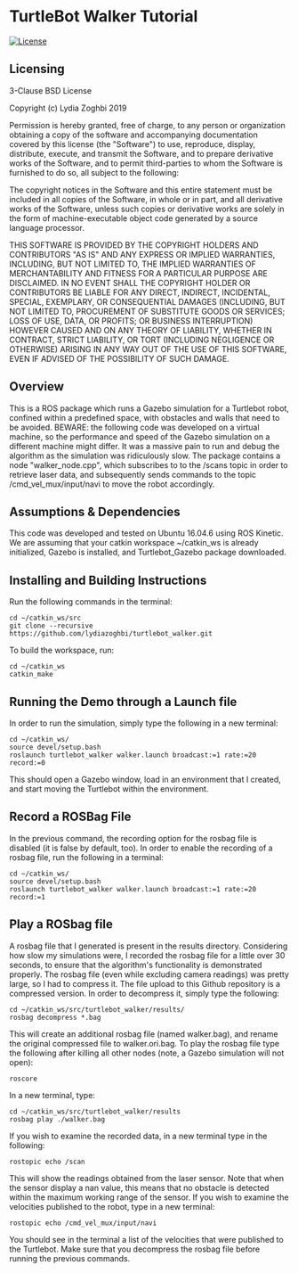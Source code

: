 # TurtleBot Walker Tutorial
[![License](https://img.shields.io/badge/License-BSD%203--Clause-blue.svg)](https://opensource.org/licenses/BSD-3-Clause)

## Licensing
3-Clause BSD License

Copyright (c) Lydia Zoghbi 2019

Permission is hereby granted, free of charge, to any person or organization
obtaining a copy of the software and accompanying documentation covered by
this license (the "Software") to use, reproduce, display, distribute,
execute, and transmit the Software, and to prepare derivative works of the
Software, and to permit third-parties to whom the Software is furnished to
do so, all subject to the following:

The copyright notices in the Software and this entire statement
must be included in all copies of the Software, in whole or in part, and
all derivative works of the Software, unless such copies or derivative
works are solely in the form of machine-executable object code generated by
a source language processor.

THIS SOFTWARE IS PROVIDED BY THE COPYRIGHT HOLDERS AND CONTRIBUTORS "AS IS"
AND ANY EXPRESS OR IMPLIED WARRANTIES, INCLUDING, BUT NOT LIMITED TO, THE
IMPLIED WARRANTIES OF MERCHANTABILITY AND FITNESS FOR A PARTICULAR
PURPOSE ARE DISCLAIMED. IN NO EVENT SHALL THE COPYRIGHT HOLDER OR
CONTRIBUTORS BE LIABLE FOR ANY DIRECT, INDIRECT, INCIDENTAL, SPECIAL, 
EXEMPLARY, OR CONSEQUENTIAL DAMAGES (INCLUDING, BUT NOT LIMITED TO, 
PROCUREMENT OF SUBSTITUTE GOODS OR SERVICES; LOSS OF USE, DATA, OR PROFITS;
OR BUSINESS INTERRUPTION) HOWEVER CAUSED AND ON ANY THEORY OF LIABILITY, 
WHETHER IN CONTRACT, STRICT LIABILITY, OR TORT (INCLUDING NEGLIGENCE OR
OTHERWISE) ARISING IN ANY WAY OUT OF THE USE OF THIS SOFTWARE, EVEN IF
ADVISED OF THE POSSIBILITY OF SUCH DAMAGE.

## Overview
This is a ROS package which runs a Gazebo simulation for a Turtlebot robot, confined within a predefined space, with obstacles and walls that need to be avoided. BEWARE: the following code was developed on a virtual machine, so the performance and speed of the Gazebo simulation on a different machine might differ. It was a massive pain to run and debug the algorithm as the simulation was ridiculously slow. The package contains a node "walker_node.cpp", which subscribes to to the /scans topic in order to retrieve laser data, and subsequently sends commands to the topic /cmd_vel_mux/input/navi to move the robot accordingly.

## Assumptions & Dependencies
This code was developed and tested on Ubuntu 16.04.6 using ROS Kinetic. We are assuming that your catkin workspace ~/catkin_ws is already initialized, Gazebo is installed, and Turtlebot_Gazebo package downloaded.

## Installing and Building Instructions
Run the following commands in the terminal:
```
cd ~/catkin_ws/src
git clone --recursive https://github.com/lydiazoghbi/turtlebot_walker.git
```
To build the workspace, run:
```
cd ~/catkin_ws
catkin_make
```

## Running the Demo through a Launch file
In order to run the simulation, simply type the following in a new terminal:
```
cd ~/catkin_ws/
source devel/setup.bash
roslaunch turtlebot_walker walker.launch broadcast:=1 rate:=20 record:=0
```
This should open a Gazebo window, load in an environment that I created, and start moving the Turtlebot within the environment. 

## Record a ROSBag File
In the previous command, the recording option for the rosbag file is disabled (it is false by default, too). In order to enable the recording of a rosbag file, run the following in a terminal:
```
cd ~/catkin_ws/
source devel/setup.bash
roslaunch turtlebot_walker walker.launch broadcast:=1 rate:=20 record:=1
```

## Play a ROSbag file
A rosbag file that I generated is present in the results directory. Considering how slow my simulations were, I recorded the rosbag file for a little over 30 seconds, to ensure that the algorithm's functionality is demonstrated properly. The rosbag file (even while excluding camera readings) was pretty large, so I had to compress it. The file upload to this Github repository is a compressed version. In order to decompress it, simply type the following:
```
cd ~/catkin_ws/src/turtlebot_walker/results/
rosbag decompress *.bag
```
This will create an additional rosbag file (named walker.bag), and rename the original compressed file to walker.ori.bag. To play the rosbag file type the following after killing all other nodes (note, a Gazebo simulation will not open):
```
roscore
```
In a new terminal, type:
```
cd ~/catkin_ws/src/turtlebot_walker/results
rosbag play ./walker.bag
```
If you wish to examine the recorded data, in a new terminal type in the following:
```
rostopic echo /scan
```
This will show the readings obtained from the laser sensor. Note that when the sensor display a nan value, this means that no obstacle is detected within the maximum working range of the sensor. If you wish to examine the velocities published to the robot, type in a new terminal:
```
rostopic echo /cmd_vel_mux/input/navi
```
You should see in the terminal a list of the velocities that were published to the Turtlebot. Make sure that you decompress the rosbag file before running the previous commands.
